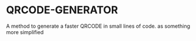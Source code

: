# QRCODE-GENERATOR
A method to generate a faster QRCODE in small lines of code. as something more simplified
